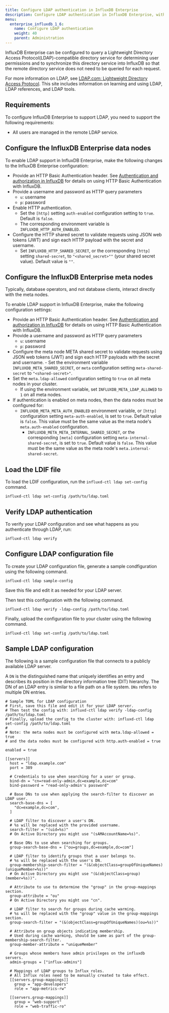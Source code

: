 ```yaml
---
title: Configure LDAP authentication in InfluxDB Enterprise
description: Configure LDAP authentication in InfluxDB Enterprise, with steps for meta nodes and data nodes, and testing LDAP connectivity.
menu:
  enterprise_influxdb_1_6:
    name: Configure LDAP authentication
    weight: 40
    parent: Administration
---
```

InfluxDB Enterprise can be configured to query a Lightweight Directory Access Protocol(LDAP)-compatible directory service for determining user permissions and to synchronize this directory service into InfluxDB so that the remote directory service does not need to be queried for each request.

For more information on LDAP, see [LDAP.com: Lightweight Directory Access Protocol](https://ldap.com). This site includes information on learning and using LDAP, LDAP references, and LDAP tools.

## Requirements

To configure InfluxDB Enterprise to support LDAP, you need to support the following requirements:

* All users are managed in the remote LDAP service.



## Configure the InfluxDB Enterprise data nodes

To enable LDAP support in InfluxDB Enterprise, make the following changes to the InfluxDB Enterprise configuration:

* Provide an HTTP Basic Authentication header. See [Authentication and authorization in InfluxDB](/influxdb/v1.6/administration/authentication_and_authorization/) for details on using HTTP Basic Authentication with InfluxDB.
* Provide a username and password as HTTP query parameters
  - `u`: username
  - `p`: password
* Enable HTTP authentication.
  - Set the `[http]` setting `auth-enabled` configuration setting to `true`. Default is `false`.
  - The corresponding environment variable is `INFLUXDB_HTTP_AUTH_ENABLED`.
* Configure the HTTP shared secret to validate requests using JSON web tokens (JWT) and sign each HTTP payload with the secret and username.
  - Set `INFLUXDB_HTTP_SHARED_SECRET`, or the corresponding `[http]` setting `shared-secret`, to `"<shared_secret>""` (your shared secret value). Default value is `""`.


## Configure the InfluxDB Enterprise meta nodes

Typically, database operators, and not database clients, interact directly with the meta nodes.

To enable LDAP support in InfluxDB Enterprise, make the following configuration settings:

* Provide an HTTP Basic Authentication header. See [Authentication and authorization in InfluxDB](/influxdb/v1.6/administration/authentication_and_authorization/) for details on using HTTP Basic Authentication with InfluxDB.
* Provide a username and password as HTTP query parameters
  - `u`: username
  - `p`: password
* Configure the meta node META shared secret to validate requests using JSON web tokens (JWT) and sign each HTTP payloads with the secret and username.
      - Set the environment variable `INFLUXDB_META_SHARED_SECRET`, or `meta` configuration setting `meta-shared-secret` to `"<shared-secret>"`.
* Set the `meta.ldap-allowed` configuration setting to `true` on all meta nodes in your cluster.
    - If using the environment variable, set `INFLUXDB_META_LDAP_ALLOWED` to `1` on all meta nodes.
* If authentication is enabled on meta nodes, then the data nodes must be configured for:
    - `INFLUXDB_META_META_AUTH_ENABLED` environment variable, or `[http]` configuration setting `meta-auth-enabled`, is set to `true`. Default value is `false`. This value must be the same value as the meta node's `meta.auth-enabled` configuration.
      - `INFLUXDB_META_META_INTERNAL_SHARED_SECRET`, or the corresponding `[meta]` configuration setting `meta-internal-shared-secret`, is set to `true`. Default value is `false`. This value must be the same value as the meta node's `meta.internal-shared-secret`.


## Load the LDIF file

To load the LDIF configuration, run the `influxd-ctl ldap set-config` command.

```
influxd-ctl ldap set-config /path/to/ldap.toml
```

## Verify LDAP authentication

To verify your LDAP configuration and see what happens as you authenticate through LDAP, run:

```
influxd-ctl ldap verify
```


## Configure LDAP configuration file

To create your LDAP configuration file, generate a sample condfiguration using the following command.

```
influxd-ctl ldap sample-config
```

Save this file and edit it as needed for your LDAP server.

Then test this configuration with the following command.

```
influxd-ctl ldap verify -ldap-config /path/to/ldap.toml
```

Finally, upload the configuration file to your cluster using the following command.

```
influxd-ctl ldap set-config /path/to/ldap.toml
```




## Sample LDAP configuration

The following is a sample configuration file that connects to a publicly available LDAP server.

A `DN` is the distinguished name that uniquely identifies an entry and describes its position in the directory information tree (DIT) hierarchy. The DN of an LDAP entry is similar to a file path on a file system. `DNs` refers to multiple DN entries.

```
# Sample TOML for LDAP configuration
# First, save this file and edit it for your LDAP server.
# Then test the config with: influxd-ctl ldap verify -ldap-config /path/to/ldap.toml
# Finally, upload the config to the cluster with: influxd-ctl ldap set-config /path/to/ldap.toml
#
# Note: the meta nodes must be configured with meta.ldap-allowed = true
# and the data nodes must be configured with http.auth-enabled = true

enabled = true

[[servers]]
  host = "ldap.example.com"
  port = 389

  # Credentials to use when searching for a user or group.
  bind-dn = "cn=read-only-admin,dc=example,dc=com"
  bind-password = "read-only-admin's password"

  # Base DNs to use when applying the search-filter to discover an LDAP user.
  search-base-dns = [
    "dc=example,dc=com",
  ]

  # LDAP filter to discover a user's DN.
  # %s will be replaced with the provided username.
  search-filter = "(uid=%s)"
  # On Active Directory you might use "(sAMAccountName=%s)".

  # Base DNs to use when searching for groups.
  group-search-base-dns = ["ou=groups,dc=example,dc=com"]

  # LDAP filter to identify groups that a user belongs to.
  # %s will be replaced with the user's DN.
  group-membership-search-filter = "(&(objectClass=groupOfUniqueNames)(uniqueMember=%s))"
  # On Active Directory you might use "(&(objectClass=group)(member=%s))".

  # Attribute to use to determine the "group" in the group-mappings section.
  group-attribute = "ou"
  # On Active Directory you might use "cn".

  # LDAP filter to search for groups during cache warming.
  # %s will be replaced with the "group" value in the group-mappings section.
  group-search-filter = "(&(objectClass=groupOfUniqueNames)(ou=%s))"

  # Attribute on group objects indicating membership.
  # Used during cache warming, should be same as part of the group-membership-search-filter.
  group-member-attribute = "uniqueMember"

  # Groups whose members have admin privileges on the influxdb servers.
  admin-groups = ["influx-admins"]

  # Mappings of LDAP groups to Influx roles.
  # All Influx roles need to be manually created to take effect.
  [[servers.group-mappings]]
    group = "app-developers"
    role = "app-metrics-rw"

  [[servers.group-mappings]]
    group = "web-support"
    role = "web-traffic-ro"
```
